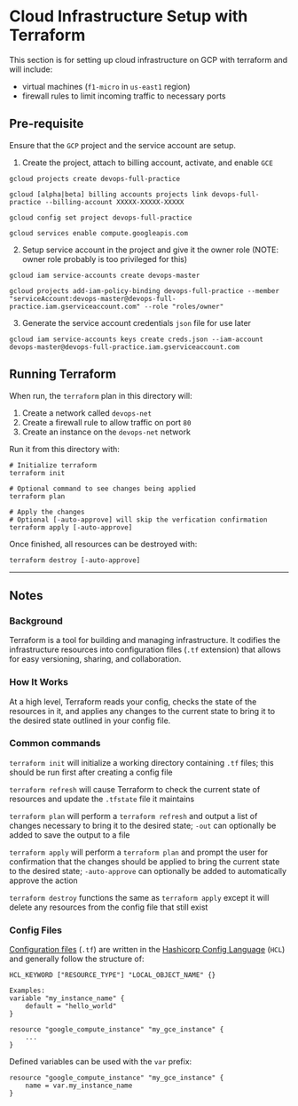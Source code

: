 # Cloud Infrastructure Setup with Terraform
This section is for setting up cloud infrastructure on GCP with terraform and will include:
- virtual machines (`f1-micro` in `us-east1` region)
- firewall rules to limit incoming traffic to necessary ports

## Pre-requisite
Ensure that the `GCP` project and the service account are setup.
1. Create the project, attach to billing account, activate, and enable `GCE`
```
gcloud projects create devops-full-practice

gcloud [alpha|beta] billing accounts projects link devops-full-practice --billing-account XXXXX-XXXXX-XXXXX

gcloud config set project devops-full-practice

gcloud services enable compute.googleapis.com
```
2. Setup service account in the project and give it the owner role (NOTE: owner role probably is too privileged for this)
```
gcloud iam service-accounts create devops-master

gcloud projects add-iam-policy-binding devops-full-practice --member "serviceAccount:devops-master@devops-full-practice.iam.gserviceaccount.com" --role "roles/owner"
```
3. Generate the service account credentials `json` file for use later
```
gcloud iam service-accounts keys create creds.json --iam-account devops-master@devops-full-practice.iam.gserviceaccount.com
```

## Running Terraform
When run, the `terraform` plan in this directory will:
1. Create a network called `devops-net`
2. Create a firewall rule to allow traffic on port `80`
3. Create an instance on the `devops-net` network

Run it from this directory with:
```
# Initialize terraform
terraform init

# Optional command to see changes being applied
terraform plan

# Apply the changes 
# Optional [-auto-approve] will skip the verfication confirmation
terraform apply [-auto-approve]
```

Once finished, all resources can be destroyed with:
```
terraform destroy [-auto-approve]
```
---

## Notes
### Background
Terraform is a tool for building and managing infrastructure. It codifies the infrastructure resources into configuration files (`.tf` extension) that allows for easy versioning, sharing, and collaboration. 

### How It Works
At a high level, Terraform reads your config, checks the state of the resources in it, and applies any changes to the current state to bring it to the desired state outlined in your config file.

### Common commands
`terraform init` will initialize a working directory containing `.tf` files; this should be run first after creating a config file

`terraform refresh` will cause Terraform to check the current state of resources and update the `.tfstate` file it maintains

`terraform plan` will perform a `terraform refresh` and output a list of changes necessary to bring it to the desired state; `-out` can optionally be added to save the output to a file

`terraform apply` will perform a `terraform plan` and prompt the user for confirmation that the changes should be applied to bring the current state to the desired state; `-auto-approve` can optionally be added to automatically approve the action

`terraform destroy` functions the same as `terraform apply` except it will delete any resources from the config file that still exist

### Config Files
[Configuration files](https://www.terraform.io/docs/configuration/syntax.html) (`.tf`) are written in the [Hashicorp Config Language](https://github.com/hashicorp/hcl) (`HCL`) and generally follow the structure of:
```
HCL_KEYWORD ["RESOURCE_TYPE"] "LOCAL_OBJECT_NAME" {}

Examples:
variable "my_instance_name" {
    default = "hello_world"
}

resource "google_compute_instance" "my_gce_instance" {
    ...
}
``` 

Defined variables can be used with the `var` prefix:
```
resource "google_compute_instance" "my_gce_instance" {
    name = var.my_instance_name
}
```